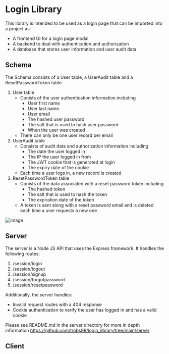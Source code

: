 # Login Library

This library is intended to be used as a login page that can be imported into a project as:  
- A frontend UI for a login page modal
- A backend to deal with authentication and authorization
- A database that stores user information and user audit data

## Schema
The Schema consists of a User table, a UserAudit table and a ResetPasswordToken table
1. User table
    - Conists of the user authentication information including
        - User first name
        - User last name
        - User email
        - The hashed user password
        - The salt that is used to hash user password
        - When the user was created
    - There can only be one user record per email
2. UserAudit table
    - Consists of audit data and authorization information including
        - The date the user logged in 
        - The IP the user logged in from
        - The JWT cookie that is generated at login
        - The expiry date of the cookie   
    - Each time a user logs in, a new record is created
3. ResetPasswordToken table
    - Conists of the data associated with a reset password token including
        - The hashed token
        - The salt that is used to hash the token
        - The expiration date of the token
    - A token is sent along with a reset password email and is deleted each time a user requests a new one  

![image](https://user-images.githubusercontent.com/45018105/212144874-9a642c87-76ed-4e00-baa9-d6942fd3380f.png)

## Server

The server is a Node JS API that uses the Express framework. It handles the following routes: 
1. /session/login    
2. /session/logout
3. /session/signup
4. /session/forgotpassword
5. /session/resetpassword

Additionally, the server handles:
- Invalid request routes with a 404 response
- Cookie authentication to verify the user has logged in and has a valid cookie

Please see README.md in the server directory for more in depth information https://github.com/trobs98/login_library/tree/main/server 

## Client

